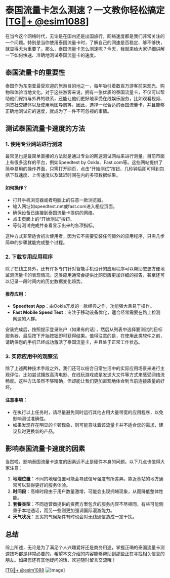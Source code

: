 # 泰国流量卡怎么测速？一文教你轻松搞定[[TG💪+ @esim1088](https://t.me/s/esim1088)]

在当今这个网络时代，无论是在国内还是出国旅行，网络速度都是我们非常关注的一个问题。特别是当你使用泰国流量卡时，了解自己的网速是否稳定、够不够快，就显得尤为重要了。那么，泰国流量卡怎么测速呢？今天，我就来给大家详细讲解一下如何快速、准确地测试泰国流量卡的速度。

## 泰国流量卡的重要性

泰国作为东南亚最受欢迎的旅游目的地之一，每年吸引着数百万游客前来观光、购物和体验当地文化。对于这些游客来说，拥有一张优质的泰国流量卡，不仅可以帮助他们保持与外界的联系，还能让他们更好地享受在线娱乐服务，比如观看视频、浏览社交媒体以及使用地图导航等。因此，选择一张合适的泰国流量卡，并且能够正确地测试它的速度，就成为了一件不可忽视的事情。

## 测试泰国流量卡速度的方法

### 1. 使用专业网站进行测速

最常见也是最简单直接的方法就是通过专业的网速测试网站来进行测量。目前市面上有很多这样的平台，例如Speedtest by Ookla、Fast.com等。这些网站提供了简单易用的操作界面，只需打开网页，点击“开始测试”按钮，几秒钟后即可得到包括下载速度、上传速度以及延迟时间在内的多项数据结果。

#### 如何操作？
- 打开手机浏览器或者电脑上的任意一款浏览器。
- 输入网址如speedtest.net或fast.com进入相应页面。
- 确保设备已连接到泰国流量卡提供的网络。
- 点击页面上的“开始测试”按钮。
- 等待测试完成并查看显示出来的各项指标。

这种方式非常适合初次使用者，因为它不需要安装任何额外的应用程序，只需几步简单的步骤就能完成整个过程。

### 2. 下载专用应用程序

除了在线工具外，还有许多专门针对智能手机设计的应用程序可以帮助您更方便地监测流量卡的表现情况。这类应用通常会提供比网页版更加详细的报告，甚至还可以记录一段时间内的历史数据变化趋势。

#### 推荐应用：
- **Speedtest App**：由Ookla开发的一款经典之作，功能强大且易于操作。
- **Fast Mobile Speed Test**：专注于移动设备优化，适合经常需要在路上检测网速的人群。

安装完成后，按照提示登录账户（如果有的话），然后从列表中选择要测试的目标服务器，最后按下开始按钮即可获得结果。值得注意的是，在使用此类软件之前，请确保您的手机已经成功激活了泰国流量卡，并且处于正常工作状态。

### 3. 实际应用中的观察法

除了上述两种技术手段之外，我们还可以结合日常生活中的实际应用场景来进行主观评估。比如尝试播放高清电影、在线玩游戏或是发送大文件等方式来感受网络流畅度。这种方法虽然不够精确，但却能让我们更加直观地体会到当前连接质量的好坏。

#### 注意事项：
- 在执行以上任务时，请尽量避免同时运行其他占用大量带宽的应用程序，以免影响测试准确性。
- 如果发现存在明显的卡顿现象，则可能意味着该流量卡并不适合您的需求，建议及时更换新的产品。

## 影响泰国流量卡速度的因素

当然啦，影响泰国流量卡速度的因素远不止是硬件本身的问题。以下几点也值得大家注意：

1. **地理位置**：不同的地理位置可能会导致信号强度有所差异。靠近基站的地方通常可以获得更好的服务体验。
2. **时间段**：高峰时段由于用户数量激增，可能会出现拥堵现象，从而降低整体性能。
3. **套餐类型**：不同运营商提供的资费方案包含的服务内容不尽相同，有些可能侧重于本地通话，而另一些则更加强调国际漫游能力。
4. **天气状况**：恶劣的气候条件有时也会对无线通信造成一定干扰。

## 总结

综上所述，无论是为了满足个人兴趣爱好还是商务用途，掌握正确的泰国流量卡测速技巧都是非常必要的。希望本文介绍的内容能够帮助到那些正在寻找相关信息的朋友。如果您还有其他疑问的话，欢迎随时留言交流哦！

[[TG💪+ @esim1088](https://t.me/s/esim1088) ![Image](https://i.postimg.cc/4NQfJmqS/Snipaste-2025-05-13-00-14-12.png)]